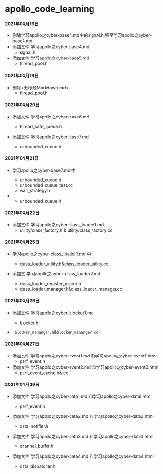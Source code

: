 # apollo_code_learning


#### 2021年04月16日 
- 删除学习apollo之cyber-base4.md中的signal.h,移至学习apollo之cyber-base4.md
- 添加文件 学习apollo之cyber-base4.md
    - signal.h
- 添加文件 学习apollo之cyber-base5.md
    - thread_pool.h

#### 2021年04月19日 

- 删除<无标题Markdown.md>
  - thread_pool.h

#### 2021年04月20日 

- 添加文件 学习apollo之cyber-base6.md
    - thread_safe_queue.h

- 添加文件 学习apollo之cyber-base7.md
  - unbounded_queue.h
  
#### 2021年04月21日 

- 学习apollo之cyber-base7.md 中
    - unbounded_queue.h
    - unbounded_queue_test.cc
    - wait_strategy.h

- - unbounded_queue.h

#### 2021年04月22日 

- 添加文件 学习apollo之cyber-class_loader1.md
  - utility/class_factory.h & utility/class_factory.cc

#### 2021年04月25日 

- 学习apollo之cyber-class_loader1.md 中
  - class_loader_utility.h&class_loader_utility.cc

- 添加文 学习apollo之cyber-class_loader2.md 
  - class_loader_register_macro.h
  - class_loader_manager.h&class_loader_manager.cc

#### 2021年04月26日 

- 添加文件 学习apollo之cyber-blocker1.md

  - blocker.h
- ` blocker_mananger.h`&`blocker_mananger.cc`
  
#### 2021年04月27日 

- 添加文件 学习apollo之cyber-event1.md 和学习apollo之cyber-event1.html
  - perf_event.h
- 添加文件 学习apollo之cyber-event2.md 和学习apollo之cyber-event2.html
  - perf_event_cache.h&.cc
  
#### 2021年04月29日 

- 添加文件 学习apollo之cyber-data1.md 和学习apollo之cyber-data1.html
  - perf_event.h
  
- 添加文件 学习apollo之cyber-data2.md 和学习apollo之cyber-data2.html
  - data_notifier.h
  
- 添加文件 学习apollo之cyber-data3.md 和学习apollo之cyber-data3.html
  - channel_buffer.h      
   
- 添加文件 学习apollo之cyber-data4.md 和学习apollo之cyber-data4.html
  - data_dispatcher.h 






